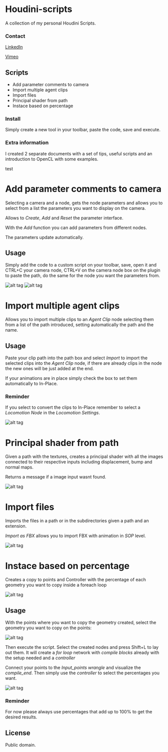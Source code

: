 # Houdini-scripts
A collection of my personal Houdini Scripts.

### Contact
 [LinkedIn] 
 
 [Vimeo]
 
 [LinkedIn]: https://www.linkedin.com/in/jose-gonzalezvfx/
 [Vimeo]: https://vimeo.com/josezalez
 
## Scripts

* Add parameter comments to camera
* Import multiple agent clips
* Import files
* Principal shader from path
* Instace based on percentage


### Install

Simply create a new tool in your toolbar, paste the code, save and execute.

### Extra information

I created 2 separate documents with a set of tips, useful scripts and an introduction to OpenCL with some examples.

 [CheatSheet]: https://github.com/JoseZalez/Houdini-scripts/blob/master/CheatSheet.md
 
 [OPENCL]: https://github.com/JoseZalez/Houdini-scripts/blob/master/OPENCL.md
 
 test

# Add parameter comments to camera

Selecting a camera and a node, gets the node parameters and allows you to select from a list the parameters you want to display on the camera.

Allows to *Create*, *Add* and *Reset* the parameter interface.

With the *Add* function you can add parameters from different nodes.

The parameters update automatically.


## Usage

Simply add the code to a custom script on your toolbar, save, open it and CTRL+C your camera node, CTRL+V on the camera node box on the plugin to paste the path, do the same for the node you want the parameters from.

![alt tag](https://raw.githubusercontent.com/JoseZalez/Houdini-scripts/master/images_examples/parms_camera_ui.png)
![alt tag](https://raw.githubusercontent.com/JoseZalez/Houdini-scripts/master/images_examples/parms_camera.png)

# Import multiple agent clips

Allows you to import multiple clips to an *Agent Clip* node selecting them from a list of the path introduced, setting automatically the path and the name.

## Usage

Paste your clip path into the path box and select *Import* to import the selected clips into the *Agent Clip* node, if there are already clips in the node the new ones will be just added at the end.

If your animations are in place simply check the box to set them automatically to In-Place.

### Reminder

If you select to convert the clips to In-Place remember to select a *Locomotion Node* in the *Locomotion Settings*.

![alt tag](https://raw.githubusercontent.com/JoseZalez/Houdini-scripts/master/images_examples/import_agent_clip.png)

# Principal shader from path

Given a path with the textures, creates a principal shader with all the images connected to their respective inputs including displacement, bump and normal maps. 

Returns a message if a image input wasnt found.

![alt tag](https://raw.githubusercontent.com/JoseZalez/Houdini-scripts/master/images_examples/create_shader.png)

# Import files

Imports the files in a path or in the subdirectories given a path and an extension.

*Import as FBX* allows you to import FBX with animation in *SOP* level.

![alt tag](https://raw.githubusercontent.com/JoseZalez/Houdini-scripts/master/images_examples/import_files_path.png)

# Instace based on percentage

Creates a copy to points and Controller with the percentage of each geometry you want to copy inside a foreach loop

![alt tag](https://raw.githubusercontent.com/JoseZalez/Houdini-scripts/master/images_examples/scatter/scatter_preview.png)

## Usage

With the points where you want to copy the geometry created, select the geometry you want to copy on the points:

![alt tag](https://raw.githubusercontent.com/JoseZalez/Houdini-scripts/master/images_examples/scatter/Scatter_compiled_1.png)

Then execute the script. Select the created nodes and press Shift+L to lay out them. It will create a *for loop* network with *compile blocks* already with the setup needed and a *controller*

Connect your points to the *Input_points wrangle* and visualize the *compile_end*. Then simply use the *controller* to select the percentages you want.

![alt tag](https://raw.githubusercontent.com/JoseZalez/Houdini-scripts/master/images_examples/scatter/Scatter_compiled_2.png)


### Reminder

For now please always use percentages that add up to 100% to get the desired results.

## License

Public domain.
